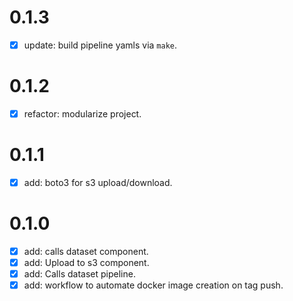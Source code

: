 # 0.1.3

- [x] update: build pipeline yamls via `make`.

# 0.1.2

- [x] refactor: modularize project.

# 0.1.1

- [x] add: boto3 for s3 upload/download.

# 0.1.0

- [x] add: calls dataset component.
- [x] add: Upload to s3 component.
- [x] add: Calls dataset pipeline.
- [x] add: workflow to automate docker image creation on tag push.
